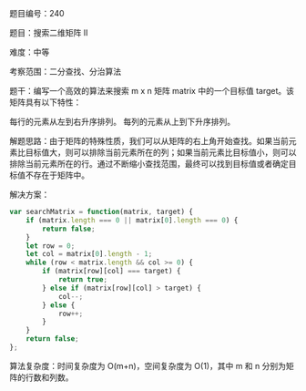 题目编号：240

题目：搜索二维矩阵 II

难度：中等

考察范围：二分查找、分治算法

题干：编写一个高效的算法来搜索 m x n 矩阵 matrix 中的一个目标值 target。该矩阵具有以下特性：

每行的元素从左到右升序排列。
每列的元素从上到下升序排列。

解题思路：由于矩阵的特殊性质，我们可以从矩阵的右上角开始查找。如果当前元素比目标值大，则可以排除当前元素所在的列；如果当前元素比目标值小，则可以排除当前元素所在的行。通过不断缩小查找范围，最终可以找到目标值或者确定目标值不存在于矩阵中。

解决方案：

```javascript
var searchMatrix = function(matrix, target) {
    if (matrix.length === 0 || matrix[0].length === 0) {
        return false;
    }
    let row = 0;
    let col = matrix[0].length - 1;
    while (row < matrix.length && col >= 0) {
        if (matrix[row][col] === target) {
            return true;
        } else if (matrix[row][col] > target) {
            col--;
        } else {
            row++;
        }
    }
    return false;
};
```

算法复杂度：时间复杂度为 O(m+n)，空间复杂度为 O(1)，其中 m 和 n 分别为矩阵的行数和列数。